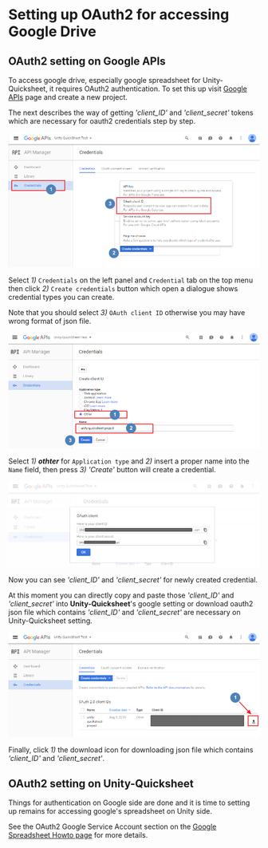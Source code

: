 # Setting up OAuth2 for accessing Google Drive

## OAuth2 setting on Google APIs

To access google drive, especially google spreadsheet for Unity-Quicksheet, 
it requires OAuth2 authentication. 
To set this up visit [Google APIs](http://console.developers.google.com) page and 
create a new project.

The next describes the way of getting *'client_ID'* and *'client_secret'* tokens 
which are necessary for oauth2 credentials step by step. 

![credential-01](./google-credentials_01.png)

Select *1)* `Credentials` on the left panel and `Credential` tab on the top menu 
then click *2)* `Create credentials` button which open a dialogue shows credential types you can create.

Note that you should select *3)* `OAuth client ID` otherwise you may have wrong format of json file.

![credential-01](./google-credentials_02.png)

Select *1)* ***othter*** for `Application type` and *2)* insert a proper name into the `Name` field, 
then press *3)* *'Create'* button will create a credential.

![credential-01](./google-credentials_03.png)

Now you can see *'client_ID'* and *'client_secret'* for newly created credential.

At this moment you can directly copy and paste those *'client_ID'* and *'client_secret'* 
into **Unity-Quicksheet**'s google setting or download oauth2 json file which 
contains *'client_ID'* and *'client_secret'* are necessary on Unity-Quicksheet setting. 

![credential-01](./google-credentials_04.png)

Finally, click *1)* the download icon for downloading json file which contains *'client_ID'* and *'client_secret'*.

## OAuth2 setting on Unity-Quicksheet

Things for authentication on Google side are done and it is time to setting up remains for accessing google's spreadsheet on Unity side.

See the OAuth2 Google Service Account section on the [Google Spreadsheet Howto page](http://kimsama.github.io/googlehowto/) for more details.
